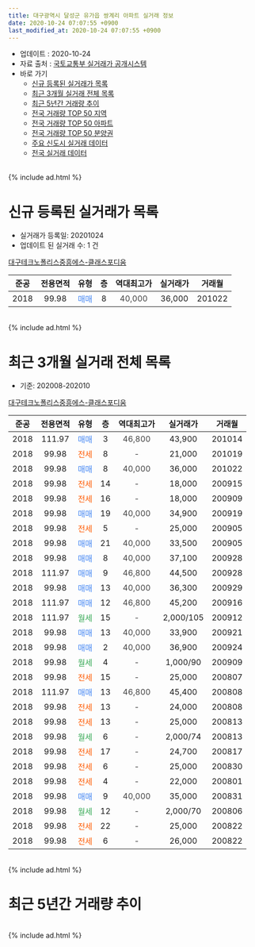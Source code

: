 ```yaml
---
title: 대구광역시 달성군 유가읍 쌍계리 아파트 실거래 정보
date: 2020-10-24 07:07:55 +0900
last_modified_at: 2020-10-24 07:07:55 +0900
---
```


* 업데이트 : 2020-10-24
* 자료 출처 : [국토교통부 실거래가 공개시스템](http://rt.molit.go.kr)
* 바로 가기
    * [신규 등록된 실거래가 목록](#신규-등록된-실거래가-목록)
    * [최근 3개월 실거래 전체 목록](#최근-3개월-실거래-전체-목록)
    * [최근 5년간 거래량 추이](#최근-5년간-거래량-추이)
    * [전국 거래량 TOP 50 지역](https://inasie.github.io/apt-trade-info/최근-3개월-전국에서-가장-거래가-많이-발생한-지역)
    * [전국 거래량 TOP 50 아파트](https://inasie.github.io/apt-trade-info/최근-3개월-전국에서-가장-거래가-많이-발생한-아파트)
    * [전국 거래량 TOP 50 분양권](https://inasie.github.io/apt-trade-info/최근-3개월-전국에서-가장-거래가-많이-발생한-분양권)
    * [주요 신도시 실거래 데이터](https://inasie.github.io/apt-trade-info/주요-신도시)
    * [전국 실거래 데이터](https://inasie.github.io/apt-trade-info/전국)
<br>
{% include ad.html %}
<br>

# 신규 등록된 실거래가 목록
* 실거래가 등록일: 20201024
* 업데이트 된 실거래 수: 1 건


[대구테크노폴리스중흥에스-클래스포디움](https://search.naver.com/search.naver?query=%EB%8C%80%EA%B5%AC%EA%B4%91%EC%97%AD%EC%8B%9C+%EB%8B%AC%EC%84%B1%EA%B5%B0+%EC%9C%A0%EA%B0%80%EC%9D%8D+%EC%8C%8D%EA%B3%84%EB%A6%AC+%EB%8C%80%EA%B5%AC%ED%85%8C%ED%81%AC%EB%85%B8%ED%8F%B4%EB%A6%AC%EC%8A%A4%EC%A4%91%ED%9D%A5%EC%97%90%EC%8A%A4-%ED%81%B4%EB%9E%98%EC%8A%A4%ED%8F%AC%EB%94%94%EC%9B%80)

|준공|전용면적|유형|층|역대최고가|실거래가|거래월|
|:---:|:---:|:---:|:---:|:---:|:---:|:---:|
|2018|99.98|<span style="color:#4285f3">매매</span>|8|<span style="color:#444444">40,000</span>|36,000|201022|


<br>
{% include ad.html %}
<br>

# 최근 3개월 실거래 전체 목록
* 기준: 202008-202010


[대구테크노폴리스중흥에스-클래스포디움](https://search.naver.com/search.naver?query=%EB%8C%80%EA%B5%AC%EA%B4%91%EC%97%AD%EC%8B%9C+%EB%8B%AC%EC%84%B1%EA%B5%B0+%EC%9C%A0%EA%B0%80%EC%9D%8D+%EC%8C%8D%EA%B3%84%EB%A6%AC+%EB%8C%80%EA%B5%AC%ED%85%8C%ED%81%AC%EB%85%B8%ED%8F%B4%EB%A6%AC%EC%8A%A4%EC%A4%91%ED%9D%A5%EC%97%90%EC%8A%A4-%ED%81%B4%EB%9E%98%EC%8A%A4%ED%8F%AC%EB%94%94%EC%9B%80)

|준공|전용면적|유형|층|역대최고가|실거래가|거래월|
|:---:|:---:|:---:|:---:|:---:|:---:|:---:|
|2018|111.97|<span style="color:#4285f3">매매</span>|3|<span style="color:#444444">46,800</span>|43,900|201014|
|2018|99.98|<span style="color:#ff5a00">전세</span>|8|<span style="color:#444444">-</span>|21,000|201019|
|2018|99.98|<span style="color:#4285f3">매매</span>|8|<span style="color:#444444">40,000</span>|36,000|201022|
|2018|99.98|<span style="color:#ff5a00">전세</span>|14|<span style="color:#444444">-</span>|18,000|200915|
|2018|99.98|<span style="color:#ff5a00">전세</span>|16|<span style="color:#444444">-</span>|18,000|200909|
|2018|99.98|<span style="color:#4285f3">매매</span>|19|<span style="color:#444444">40,000</span>|34,900|200919|
|2018|99.98|<span style="color:#ff5a00">전세</span>|5|<span style="color:#444444">-</span>|25,000|200905|
|2018|99.98|<span style="color:#4285f3">매매</span>|21|<span style="color:#444444">40,000</span>|33,500|200905|
|2018|99.98|<span style="color:#4285f3">매매</span>|8|<span style="color:#444444">40,000</span>|37,100|200928|
|2018|111.97|<span style="color:#4285f3">매매</span>|9|<span style="color:#444444">46,800</span>|44,500|200928|
|2018|99.98|<span style="color:#4285f3">매매</span>|13|<span style="color:#444444">40,000</span>|36,300|200929|
|2018|111.97|<span style="color:#4285f3">매매</span>|12|<span style="color:#444444">46,800</span>|45,200|200916|
|2018|111.97|<span style="color:#34a853">월세</span>|15|<span style="color:#444444">-</span>|2,000/105|200912|
|2018|99.98|<span style="color:#4285f3">매매</span>|13|<span style="color:#444444">40,000</span>|33,900|200921|
|2018|99.98|<span style="color:#4285f3">매매</span>|2|<span style="color:#444444">40,000</span>|36,900|200924|
|2018|99.98|<span style="color:#34a853">월세</span>|4|<span style="color:#444444">-</span>|1,000/90|200909|
|2018|99.98|<span style="color:#ff5a00">전세</span>|15|<span style="color:#444444">-</span>|25,000|200807|
|2018|111.97|<span style="color:#4285f3">매매</span>|13|<span style="color:#444444">46,800</span>|45,400|200808|
|2018|99.98|<span style="color:#ff5a00">전세</span>|13|<span style="color:#444444">-</span>|24,000|200808|
|2018|99.98|<span style="color:#ff5a00">전세</span>|13|<span style="color:#444444">-</span>|25,000|200813|
|2018|99.98|<span style="color:#34a853">월세</span>|6|<span style="color:#444444">-</span>|2,000/74|200813|
|2018|99.98|<span style="color:#ff5a00">전세</span>|17|<span style="color:#444444">-</span>|24,700|200817|
|2018|99.98|<span style="color:#ff5a00">전세</span>|6|<span style="color:#444444">-</span>|25,000|200830|
|2018|99.98|<span style="color:#ff5a00">전세</span>|4|<span style="color:#444444">-</span>|22,000|200801|
|2018|99.98|<span style="color:#4285f3">매매</span>|9|<span style="color:#444444">40,000</span>|35,000|200831|
|2018|99.98|<span style="color:#34a853">월세</span>|12|<span style="color:#444444">-</span>|2,000/70|200806|
|2018|99.98|<span style="color:#ff5a00">전세</span>|22|<span style="color:#444444">-</span>|25,000|200822|
|2018|99.98|<span style="color:#ff5a00">전세</span>|6|<span style="color:#444444">-</span>|26,000|200822|


<br>
{% include ad.html %}
<br>

# 최근 5년간 거래량 추이


<div style="width:100%;">
    <canvas id="deal_progress" height="200"></canvas>
</div>

<script>
new Chart(document.getElementById("deal_progress"), {
    type: 'line',
    data: {
        labels: ['201510','201511','201512','201601','201602','201603','201604','201605','201606','201607','201608','201609','201610','201611','201612','201701','201702','201703','201704','201705','201706','201707','201708','201709','201710','201711','201712','201801','201802','201803','201804','201805','201806','201807','201808','201809','201810','201811','201812','201901','201902','201903','201904','201905','201906','201907','201908','201909','201910','201911','201912','202001','202002','202003','202004','202005','202006','202007','202008','202009','202010'],
        datasets: [{
            label: '매매',
            pointRadius: 1,
            data: [0, 0, 0, 0, 0, 0, 0, 0, 0, 0, 0, 0, 0, 0, 0, 0, 0, 0, 0, 0, 0, 0, 0, 0, 0, 0, 0, 24, 14, 22, 20, 20, 22, 8, 4, 0, 0, 1, 1, 0, 2, 0, 0, 0, 2, 2, 1, 3, 2, 4, 3, 2, 2, 0, 7, 4, 2, 5, 2, 8, 2],
            borderColor: "rgba(255, 201, 14, 1)",
            backgroundColor: "rgba(255, 201, 14, 0.5)",
            fill: false,
            lineTension: 0
        },{
            label: '전월세',
            pointRadius: 1,
            data: [0, 0, 0, 0, 0, 0, 0, 0, 0, 0, 0, 0, 0, 0, 0, 0, 0, 0, 0, 0, 0, 0, 0, 0, 0, 0, 0, 0, 1, 1, 5, 5, 6, 4, 1, 0, 1, 1, 1, 2, 4, 0, 1, 2, 2, 3, 1, 1, 1, 2, 1, 3, 2, 4, 7, 5, 12, 10, 10, 5, 1],
            borderColor: "rgba(0, 141, 185, 1)",
            backgroundColor: "rgba(0, 141, 185, 0.5)",
            fill: false,
            lineTension: 0
        }
        ]
    },
    options: {
        responsive: true,
        title: {
            display: false
        },
        tooltips: {
            mode: 'index',
            intersect: false
        },
        hover: {
            mode: 'nearest',
            intersect: true
        },
        scales: {
            xAxes: [{
                display: true,
                scaleLabel: {
                    display: true,
                    labelString: '년/월'
                }
            }],
            yAxes: [{
                display: true,
                ticks: {
                    suggestedMin: 0,
                },
                scaleLabel: {
                    display: true,
                    labelString: '실거래 수'
                }
            }]
        }
    }
});

</script>


<br>
{% include ad.html %}
<br>

